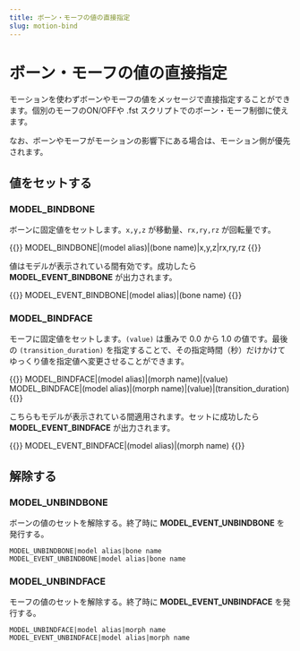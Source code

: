 ```yaml
---
title: ボーン・モーフの値の直接指定
slug: motion-bind
---
```

# ボーン・モーフの値の直接指定

モーションを使わずボーンやモーフの値をメッセージで直接指定することができます。個別のモーフのON/OFFや .fst スクリプトでのボーン・モーフ制御に使えます。

なお、ボーンやモーフがモーションの影響下にある場合は、モーション側が優先されます。

## 値をセットする

### MODEL_BINDBONE

ボーンに固定値をセットします。`x,y,z` が移動量、`rx,ry,rz` が回転量です。

{{<message>}}
MODEL_BINDBONE|(model alias)|(bone name)|x,y,z|rx,ry,rz
{{</message>}}

値はモデルが表示されている間有効です。成功したら  **MODEL_EVENT_BINDBONE** が出力されます。

{{<message>}}
MODEL_EVENT_BINDBONE|(model alias)|(bone name)
{{</message>}}

### MODEL_BINDFACE

モーフに固定値をセットします。`(value)` は重みで 0.0 から 1.0 の値です。最後の `(transition_duration)` を指定することで、その指定時間（秒）だけかけてゆっくり値を指定値へ変更させることができます。

{{<message>}}
MODEL_BINDFACE|(model alias)|(morph name)|(value)
MODEL_BINDFACE|(model alias)|(morph name)|(value)|(transition_duration)
{{</message>}}

こちらもモデルが表示されている間適用されます。セットに成功したら  **MODEL_EVENT_BINDFACE** が出力されます。

{{<message>}}
MODEL_EVENT_BINDFACE|(model alias)|(morph name)
{{</message>}}

## 解除する

### MODEL_UNBINDBONE

ボーンの値のセットを解除する。終了時に **MODEL_EVENT_UNBINDBONE** を発行する。

```text
MODEL_UNBINDBONE|model alias|bone name
MODEL_EVENT_UNBINDBONE|model alias|bone name
```

### MODEL_UNBINDFACE

モーフの値のセットを解除する。終了時に **MODEL_EVENT_UNBINDFACE** を発行する。

```text
MODEL_UNBINDFACE|model alias|morph name
MODEL_EVENT_UNBINDFACE|model alias|morph name
```
